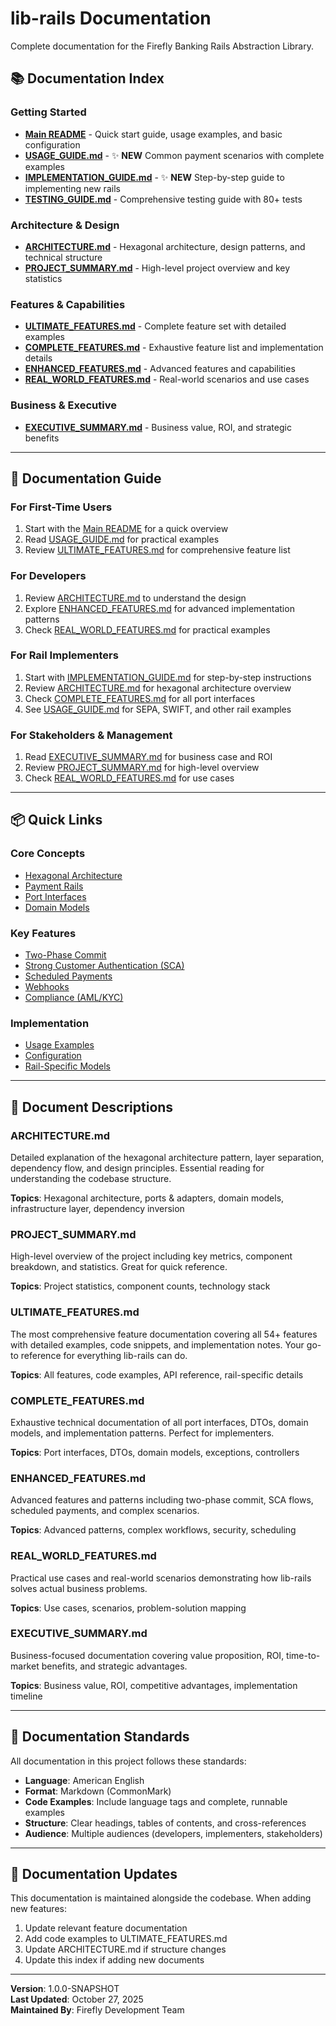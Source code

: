 # lib-rails Documentation

Complete documentation for the Firefly Banking Rails Abstraction Library.

## 📚 Documentation Index

### Getting Started
- **[Main README](../README.md)** - Quick start guide, usage examples, and basic configuration
- **[USAGE_GUIDE.md](USAGE_GUIDE.md)** - ✨ **NEW** Common payment scenarios with complete examples
- **[IMPLEMENTATION_GUIDE.md](IMPLEMENTATION_GUIDE.md)** - ✨ **NEW** Step-by-step guide to implementing new rails
- **[TESTING_GUIDE.md](TESTING_GUIDE.md)** - Comprehensive testing guide with 80+ tests

### Architecture & Design
- **[ARCHITECTURE.md](ARCHITECTURE.md)** - Hexagonal architecture, design patterns, and technical structure
- **[PROJECT_SUMMARY.md](PROJECT_SUMMARY.md)** - High-level project overview and key statistics

### Features & Capabilities
- **[ULTIMATE_FEATURES.md](ULTIMATE_FEATURES.md)** - Complete feature set with detailed examples
- **[COMPLETE_FEATURES.md](COMPLETE_FEATURES.md)** - Exhaustive feature list and implementation details
- **[ENHANCED_FEATURES.md](ENHANCED_FEATURES.md)** - Advanced features and capabilities
- **[REAL_WORLD_FEATURES.md](REAL_WORLD_FEATURES.md)** - Real-world scenarios and use cases

### Business & Executive
- **[EXECUTIVE_SUMMARY.md](EXECUTIVE_SUMMARY.md)** - Business value, ROI, and strategic benefits

---

## 📖 Documentation Guide

### For First-Time Users
1. Start with the [Main README](../README.md) for a quick overview
2. Read [USAGE_GUIDE.md](USAGE_GUIDE.md) for practical examples
3. Review [ULTIMATE_FEATURES.md](ULTIMATE_FEATURES.md) for comprehensive feature list

### For Developers
1. Review [ARCHITECTURE.md](ARCHITECTURE.md) to understand the design
2. Explore [ENHANCED_FEATURES.md](ENHANCED_FEATURES.md) for advanced implementation patterns
3. Check [REAL_WORLD_FEATURES.md](REAL_WORLD_FEATURES.md) for practical examples

### For Rail Implementers
1. Start with [IMPLEMENTATION_GUIDE.md](IMPLEMENTATION_GUIDE.md) for step-by-step instructions
2. Review [ARCHITECTURE.md](ARCHITECTURE.md) for hexagonal architecture overview
3. Check [COMPLETE_FEATURES.md](COMPLETE_FEATURES.md) for all port interfaces
4. See [USAGE_GUIDE.md](USAGE_GUIDE.md) for SEPA, SWIFT, and other rail examples

### For Stakeholders & Management
1. Read [EXECUTIVE_SUMMARY.md](EXECUTIVE_SUMMARY.md) for business case and ROI
2. Review [PROJECT_SUMMARY.md](PROJECT_SUMMARY.md) for high-level overview
3. Check [REAL_WORLD_FEATURES.md](REAL_WORLD_FEATURES.md) for use cases

---

## 📦 Quick Links

### Core Concepts
- [Hexagonal Architecture](ARCHITECTURE.md#hexagonal-architecture-ports--adapters)
- [Payment Rails](ULTIMATE_FEATURES.md#supported-rails)
- [Port Interfaces](COMPLETE_FEATURES.md#port-interfaces)
- [Domain Models](ARCHITECTURE.md#domain-layer)

### Key Features
- [Two-Phase Commit](ENHANCED_FEATURES.md#two-phase-commit)
- [Strong Customer Authentication (SCA)](ULTIMATE_FEATURES.md#strong-customer-authentication-sca)
- [Scheduled Payments](ENHANCED_FEATURES.md#scheduled-payments)
- [Webhooks](ULTIMATE_FEATURES.md#webhooks)
- [Compliance (AML/KYC)](COMPLETE_FEATURES.md#compliance)

### Implementation
- [Usage Examples](../README.md#usage-examples)
- [Configuration](../README.md#configuration)
- [Rail-Specific Models](COMPLETE_FEATURES.md#rail-specific-models)

---

## 🎯 Document Descriptions

### ARCHITECTURE.md
Detailed explanation of the hexagonal architecture pattern, layer separation, dependency flow, and design principles. Essential reading for understanding the codebase structure.

**Topics**: Hexagonal architecture, ports & adapters, domain models, infrastructure layer, dependency inversion

### PROJECT_SUMMARY.md
High-level overview of the project including key metrics, component breakdown, and statistics. Great for quick reference.

**Topics**: Project statistics, component counts, technology stack

### ULTIMATE_FEATURES.md
The most comprehensive feature documentation covering all 54+ features with detailed examples, code snippets, and implementation notes. Your go-to reference for everything lib-rails can do.

**Topics**: All features, code examples, API reference, rail-specific details

### COMPLETE_FEATURES.md
Exhaustive technical documentation of all port interfaces, DTOs, domain models, and implementation patterns. Perfect for implementers.

**Topics**: Port interfaces, DTOs, domain models, exceptions, controllers

### ENHANCED_FEATURES.md
Advanced features and patterns including two-phase commit, SCA flows, scheduled payments, and complex scenarios.

**Topics**: Advanced patterns, complex workflows, security, scheduling

### REAL_WORLD_FEATURES.md
Practical use cases and real-world scenarios demonstrating how lib-rails solves actual business problems.

**Topics**: Use cases, scenarios, problem-solution mapping

### EXECUTIVE_SUMMARY.md
Business-focused documentation covering value proposition, ROI, time-to-market benefits, and strategic advantages.

**Topics**: Business value, ROI, competitive advantages, implementation timeline

---

## 📝 Documentation Standards

All documentation in this project follows these standards:

- **Language**: American English
- **Format**: Markdown (CommonMark)
- **Code Examples**: Include language tags and complete, runnable examples
- **Structure**: Clear headings, tables of contents, and cross-references
- **Audience**: Multiple audiences (developers, implementers, stakeholders)

---

## 🔄 Documentation Updates

This documentation is maintained alongside the codebase. When adding new features:

1. Update relevant feature documentation
2. Add code examples to ULTIMATE_FEATURES.md
3. Update ARCHITECTURE.md if structure changes
4. Update this index if adding new documents

---

**Version**: 1.0.0-SNAPSHOT  
**Last Updated**: October 27, 2025  
**Maintained By**: Firefly Development Team
